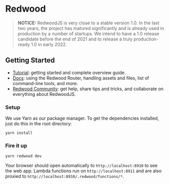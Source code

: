 # Redwood

> **NOTICE:** RedwoodJS is very close to a stable version 1.0. In the last two years, the project
> has matured significantly and is already used in production by a number of startups. We intend to
> have a 1.0 release candidate before the end of 2021 and to release a truly production-ready 1.0 in
> early 2022.

## Getting Started

- [Tutorial](https://redwoodjs.com/tutorial/welcome-to-redwood): getting started and complete
  overview guide.
- [Docs](https://redwoodjs.com/docs/introduction): using the Redwood Router, handling assets and
  files, list of command-line tools, and more.
- [Redwood Community](https://community.redwoodjs.com): get help, share tips and tricks, and
  collaborate on everything about RedwoodJS.

### Setup

We use Yarn as our package manager. To get the dependencies installed, just do this in the root
directory:

```terminal
yarn install
```

### Fire it up

```terminal
yarn redwood dev
```

Your browser should open automatically to `http://localhost:8910` to see the web app. Lambda
functions run on `http://localhost:8911` and are also proxied to
`http://localhost:8910/.redwood/functions/*`.

